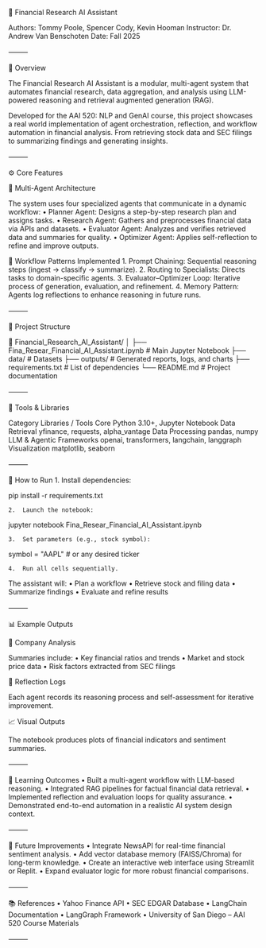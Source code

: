 🧠 Financial Research AI Assistant

Authors: Tommy Poole, Spencer Cody, Kevin Hooman
Instructor: Dr. Andrew Van Benschoten
Date: Fall 2025

⸻

📘 Overview

The Financial Research AI Assistant is a modular, multi-agent system that automates financial research, data aggregation, and analysis using LLM-powered reasoning and retrieval augmented generation (RAG).

Developed for the AAI 520: NLP and GenAI course, this project showcases a real world implementation of agent orchestration, reflection, and workflow automation in financial analysis. From retrieving stock data and SEC filings to summarizing findings and generating insights.

⸻

⚙️ Core Features

🧩 Multi-Agent Architecture

The system uses four specialized agents that communicate in a dynamic workflow:
	•	Planner Agent: Designs a step-by-step research plan and assigns tasks.
	•	Research Agent: Gathers and preprocesses financial data via APIs and datasets.
	•	Evaluator Agent: Analyzes and verifies retrieved data and summaries for quality.
	•	Optimizer Agent: Applies self-reflection to refine and improve outputs.

🔄 Workflow Patterns Implemented
	1.	Prompt Chaining: Sequential reasoning steps (ingest → classify → summarize).
	2.	Routing to Specialists: Directs tasks to domain-specific agents.
	3.	Evaluator–Optimizer Loop: Iterative process of generation, evaluation, and refinement.
	4.	Memory Pattern: Agents log reflections to enhance reasoning in future runs.

⸻

🧱 Project Structure

📂 Financial_Research_AI_Assistant/
│
├── Fina_Resear_Financial_AI_Assistant.ipynb   # Main Jupyter Notebook
├── data/                                       # Datasets
├── outputs/                                    # Generated reports, logs, and charts
├── requirements.txt                            # List of dependencies
└── README.md                                   # Project documentation


⸻

🧰 Tools & Libraries

Category	Libraries / Tools
Core	Python 3.10+, Jupyter Notebook
Data Retrieval	yfinance, requests, alpha_vantage
Data Processing	pandas, numpy
LLM & Agentic Frameworks	openai, transformers, langchain, langgraph
Visualization	matplotlib, seaborn


⸻

🚀 How to Run
	1.	Install dependencies:

pip install -r requirements.txt


	2.	Launch the notebook:

jupyter notebook Fina_Resear_Financial_AI_Assistant.ipynb


	3.	Set parameters (e.g., stock symbol):

symbol = "AAPL"  # or any desired ticker


	4.	Run all cells sequentially.
The assistant will:
	•	Plan a workflow
	•	Retrieve stock and filing data
	•	Summarize findings
	•	Evaluate and refine results

⸻

📊 Example Outputs

💼 Company Analysis

Summaries include:
	•	Key financial ratios and trends
	•	Market and stock price data
	•	Risk factors extracted from SEC filings

🧠 Reflection Logs

Each agent records its reasoning process and self-assessment for iterative improvement.

📈 Visual Outputs

The notebook produces plots of financial indicators and sentiment summaries.

⸻

🎯 Learning Outcomes
	•	Built a multi-agent workflow with LLM-based reasoning.
	•	Integrated RAG pipelines for factual financial data retrieval.
	•	Implemented reflection and evaluation loops for quality assurance.
	•	Demonstrated end-to-end automation in a realistic AI system design context.

⸻

🔮 Future Improvements
	•	Integrate NewsAPI for real-time financial sentiment analysis.
	•	Add vector database memory (FAISS/Chroma) for long-term knowledge.
	•	Create an interactive web interface using Streamlit or Replit.
	•	Expand evaluator logic for more robust financial comparisons.

⸻

📚 References
	•	Yahoo Finance API
	•	SEC EDGAR Database
	•	LangChain Documentation
	•	LangGraph Framework
	•	University of San Diego – AAI 520 Course Materials

⸻
